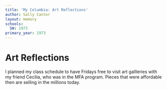 ```yaml
---
title: 'My Columbia: Art Reflections'
author: Sally Cantor
layout: memory
schools:
  SW: 1973
primary_year: 1973
---
```

# Art Reflections

I planned my class schedule to have Fridays free to visit art gallleries with my friend Cecilia, who was in the MFA program.  Pieces that were affordable then are selling in the millions today.
